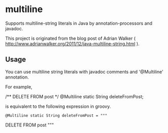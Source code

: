 multiline
=========

Supports multiline-string literals in Java by annotation-processors and javadoc. 

This project is originated from the blog post of Adrian Walker ( <http://www.adrianwalker.org/2011/12/java-multiline-string.html> ).

## Usage
You can use multiline string literals with javadoc comments and '@Multiline' annotation.

For example,

  /**
	DELETE
  FROM post
 	*/
	@Multiline static String deleteFromPost;

is equivalent to the following expression in groovy.

	@Multiline static String deleteFromPost = """
  DELETE
  FROM post
"""
